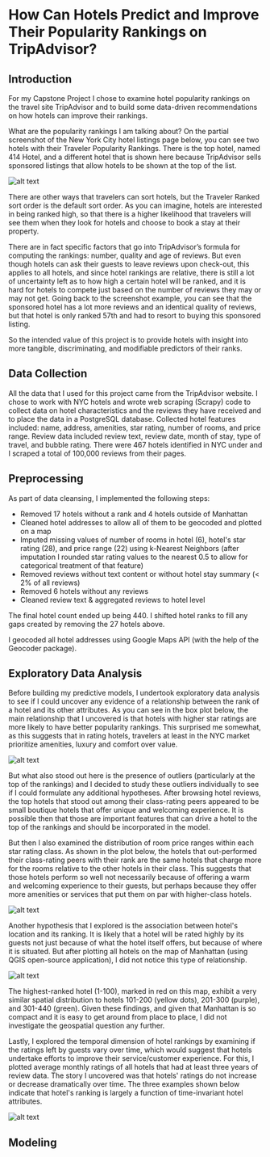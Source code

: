# How Can Hotels Predict and Improve Their Popularity Rankings on TripAdvisor?

## Introduction

For my Capstone Project I chose to examine hotel popularity rankings on the travel site TripAdvisor and to build some data-driven recommendations on how hotels can improve their rankings.

What are the popularity rankings I am talking about?  On the partial screenshot of the New York City hotel listings page below, you can see two hotels with their Traveler Popularity Rankings.  There is the top hotel, named 414 Hotel, and a different hotel that is shown here because TripAdvisor sells sponsored listings that allow hotels to be shown at the top of the list.

![alt text](https://github.com/sasha-kap/TripAdvisor-Rankings/images/ListingsScreenshot.png "Listings Screenshot")

There are other ways that travelers can sort hotels, but the Traveler Ranked sort order is the default sort order.  As you can imagine, hotels are interested in being ranked high, so that there is a higher likelihood that travelers will see them when they look for hotels and choose to book a stay at their property.

There are in fact specific factors that go into TripAdvisor’s formula for computing the rankings: number, quality and age of reviews. But even though hotels can ask their guests to leave reviews upon check-out, this applies to all hotels, and since hotel rankings are relative, there is still a lot of uncertainty left as to how high a certain hotel will be ranked, and it is hard for hotels to compete just based on the number of reviews they may or may not get.  Going back to the screenshot example, you can see that the sponsored hotel has a lot more reviews and an identical quality of reviews, but that hotel is only ranked 57th and had to resort to buying this sponsored listing.

So the intended value of this project is to provide hotels with insight into more tangible, discriminating, and modifiable predictors of their ranks.

## Data Collection

All the data that I used for this project came from the TripAdvisor website.  I chose to work with NYC hotels and wrote web scraping (Scrapy) code to collect data on hotel characteristics and the reviews they have received and to place the data in a PostgreSQL database.  Collected hotel features included: name, address, amenities, star rating, number of rooms, and price range.   Review data included review text, review date, month of stay, type of travel, and bubble rating.  There were 467 hotels identified in NYC under and I scraped a total of 100,000 reviews from their pages.

## Preprocessing

As part of data cleansing, I implemented the following steps:
- Removed 17 hotels without a rank and 4 hotels outside of Manhattan
- Cleaned hotel addresses to allow all of them to be geocoded and plotted on a map
- Imputed missing values of number of rooms in hotel (6), hotel's star rating (28), and price range (22) using k-Nearest Neighbors (after imputation I rounded star rating values to the nearest 0.5 to allow for categorical treatment of that feature)
- Removed reviews without text content or without hotel stay summary (< 2% of all reviews)
- Removed 6 hotels without any reviews
- Cleaned review text & aggregated reviews to hotel level

The final hotel count ended up being 440.  I shifted hotel ranks to fill any gaps created by removing the 27 hotels above.

I geocoded all hotel addresses using Google Maps API (with the help of the Geocoder package).

## Exploratory Data Analysis

Before building my predictive models, I undertook exploratory data analysis to see if I could uncover any evidence of a relationship between the rank of a hotel and its other attributes.  As you can see in the box plot below, the main relationship that I uncovered is that hotels with higher star ratings are more likely to have better popularity rankings.  This surprised me somewhat, as this suggests that in rating hotels, travelers at least in the NYC market prioritize amenities, luxury and comfort over value.

![alt text](https://github.com/sasha-kap/TripAdvisor-Rankings/images/StarRatingBoxPlot.jpg "Star Rating Box Plot")

But what also stood out here is the presence of outliers (particularly at the top of the rankings) and I decided to study these outliers individually to see if I could formulate any additional hypotheses.  After browsing hotel reviews, the top hotels that stood out among their class-rating peers appeared to be small boutique hotels that offer unique and welcoming experience.  It is possible then that those are important features that can drive a hotel to the top of the rankings and should be incorporated in the model.

But then I also examined the distribution of room price ranges within each star rating class.  As shown in the plot below, the hotels that out-performed their class-rating peers with their rank are the same hotels that charge more for the rooms relative to the other hotels in their class.  This suggests that those hotels perform so well not necessarily because of offering a warm and welcoming experience to their guests, but perhaps because they offer more amenities or services that put them on par with higher-class hotels.

![alt text](https://github.com/sasha-kap/TripAdvisor-Rankings/images/PriceRangesByClass.jpg "Plot of Price Ranges by Class")

Another hypothesis that I explored is the association between hotel's location and its ranking.  It is likely that a hotel will be rated highly by its guests not just because of what the hotel itself offers, but because of where it is situated.  But after plotting all hotels on the map of Manhattan (using QGIS open-source application), I did not notice this type of relationship.

![alt text](https://github.com/sasha-kap/TripAdvisor-Rankings/images/map_001_last.png "Manhattan hotel map")

The highest-ranked hotel (1-100), marked in red on this map, exhibit a very similar spatial distribution to hotels 101-200 (yellow dots), 201-300 (purple), and 301-440 (green).  Given these findings, and given that Manhattan is so compact and it is easy to get around from place to place, I did not investigate the geospatial question any further.

Lastly, I explored the temporal dimension of hotel rankings by examining if the ratings left by guests vary over time, which would suggest that hotels undertake efforts to improve their service/customer experience.  For this, I plotted average monthly ratings of all hotels that had at least three years of review data.  The story I uncovered was that hotels' ratings do not increase or decrease dramatically over time.  The three examples shown below indicate that hotel's ranking is largely a function of time-invariant hotel attributes.

![alt text](https://github.com/sasha-kap/TripAdvisor-Rankings/images/RatingsOverTime.jpg "Quality of Reviews Over Time")

## Modeling
